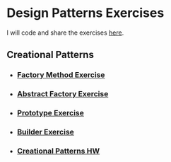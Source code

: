 # Design Patterns Exercises

I will code and share the exercises [here](https://github.com/javaturk/DesignPatterns/tree/master/Slides).

## Creational Patterns

- ### [Factory Method Exercise](https://github.com/MMKaragoz/design-patterns-exercises/tree/master/factory-method)

- ### [Abstract Factory Exercise](https://github.com/MMKaragoz/design-patterns-exercises/tree/master/abstract-factory)

- ### [Prototype Exercise](https://github.com/MMKaragoz/design-patterns-exercises/tree/master/prototype)

- ### [Builder Exercise](https://github.com/MMKaragoz/design-patterns-exercises/tree/master/builder)

- ### [Creational Patterns HW](https://github.com/MMKaragoz/design-patterns-exercises/tree/master/creational-patterns-hw)
